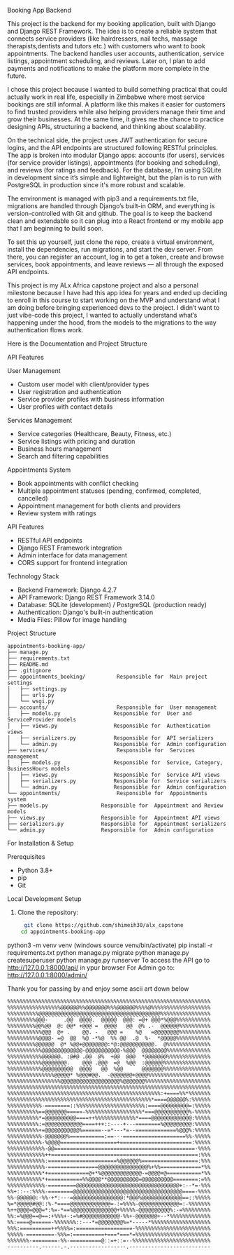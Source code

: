 Booking App Backend

This project is the backend for my booking application, built with Django and Django REST Framework. 
The idea is to create a reliable system that connects service providers (like hairdressers, nail techs, 
massage therapists,dentists and tutors etc.) with customers who want to book appointments. The backend handles user accounts, 
authentication, service listings, appointment scheduling, and reviews. Later on, I plan to add payments and notifications to make the 
platform more complete in the future.

I chose this project because I wanted to build something practical that could actually work in real life, especially in Zimbabwe
where most service bookings are still informal. A platform like this makes it easier for customers to find trusted providers 
while also helping providers manage their time and grow their businesses. 
At the same time, it gives me the chance to practice designing APIs, structuring a backend, and thinking about scalability.

On the technical side, the project uses JWT authentication for secure logins, and the API endpoints are structured following RESTful principles. The 
app is broken into modular Django apps: accounts (for users), services (for service provider listings), appointments (for booking and scheduling), 
and reviews (for ratings and feedback). For the database, I’m using SQLite in development since it’s simple and lightweight, but the plan is to run with 
PostgreSQL in production since it's more robust and scalable.

The environment is managed with pip3 and a requirements.txt file, migrations are handled through Django’s built-in ORM, and everything 
is version-controlled with Git and github. The goal is to keep the backend clean and extendable so it can plug into a React frontend or 
my mobile app that I am beginning to build soon.

To set this up yourself, just clone the repo, create a virtual environment, install the dependencies, run migrations, and start the dev server. From there, 
you can register an account, log in to get a token, create and browse services, book appointments, and leave reviews — all through the exposed API endpoints.

This project is my ALx Africa capstone project and also a personal milestone because I have had this app idea for years and ended up deciding to
enroll in this course to start working on the MVP and understand what I am doing before bringing experienced devs to the project. 
I didn’t want to just vibe-code this project, I wanted to actually understand what’s happening under the hood, 
from the models to the migrations to the way authentication flows work.

Here is the Documentation and Project Structure


API Features

 User Management
- Custom user model with client/provider types
- User registration and authentication
- Service provider profiles with business information
- User profiles with contact details

 Services Management
- Service categories (Healthcare, Beauty, Fitness, etc.)
- Service listings with pricing and duration
- Business hours management
- Search and filtering capabilities

 Appointments System
- Book appointments with conflict checking
- Multiple appointment statuses (pending, confirmed, completed, cancelled)
- Appointment management for both clients and providers
- Review system with ratings

 API Features
- RESTful API endpoints
- Django REST Framework integration
- Admin interface for data management
- CORS support for frontend integration

 Technology Stack

- Backend Framework: Django 4.2.7
- API Framework: Django REST Framework 3.14.0
- Database: SQLite (development) / PostgreSQL (production ready)
- Authentication: Django's built-in authentication
- Media Files: Pillow for image handling

Project Structure

```
appointments-booking-app/
├── manage.py
├── requirements.txt
├── README.md
├── .gitignore
├── appointments_booking/          Responsible for  Main project settings
│   ├── settings.py
│   ├── urls.py
│   └── wsgi.py
├── accounts/                      Responsible for  User management
│   ├── models.py                 Responsible for  User and ServiceProvider models
│   ├── views.py                  Responsible for  Authentication views
│   ├── serializers.py            Responsible for  API serializers
│   └── admin.py                  Responsible for  Admin configuration
├── services/                      Responsible for  Services management
│   ├── models.py                 Responsible for  Service, Category, BusinessHours models
│   ├── views.py                  Responsible for  Service API views
│   ├── serializers.py            Responsible for  Service serializers
│   └── admin.py                  Responsible for  Admin configuration
└── appointments/                  Responsible for  Appointments system
├── models.py                 Responsible for  Appointment and Review models
├── views.py                  Responsible for  Appointment API views
├── serializers.py            Responsible for  Appointment serializers
└── admin.py                  Responsible for  Admin configuration

```

For Installation & Setup

Prerequisites
- Python 3.8+
- pip
- Git

 Local Development Setup

1. Clone the repository:
   ```bash command:
  	 git clone https://github.com/shimeih30/alx_capstone
   	cd appointments-booking-app
python3 -m venv venv 	(windows source venv/bin/activate)
pip install -r requirements.txt
python manage.py migrate
python manage.py createsuperuser
python manage.py runserver
To access the API go to http://127.0.0.1:8000/api/ in ypur browser
For Admin go to: http://127.0.0.1:8000/admin/






Thank you for passing by and enjoy some ascii art down below


```
%%%%%%%%%%%%%%%%%%%%%%%%%%%%%%%%%%%%%%%%%%%%%%%%%%%%%%%%%%%%%%%%%
%%%%%%%%%%%%%%%%%@@@@@@%%@@@@@@@%%%@@@@@@%%%%@%%%%%%%%%%%%%%%%%%%
%%%%%%%%%%@@@@@@@@@@@@@@@@@@@@@@@@@@@@@@@@@@@@@@@%%%%%%%%%%%%%%%%
%%%%%%%%%@@@-     .@@  @@@@.  @@@@@  @@@: =@+ @@@*%@@@%%%%%%%%%%%
%%%%%%%%%@@%@@  @: @@* +@@@ =  @@@@   @@  @% .-  @@@@@@%%%%%%%%%%
%%%%%%%%%%%@@@  @+ .    @@. -   @@@ =    %@   =@@@@@@@@%%%%%%%%%%
%%%%%%%%%%@@@@- =@  @@  %@ -*%@  %% @@  .@  %-  *@@@@@%%%%%%%%%%%
%%%%%%%%%@@@@@@  @* %@@+@@@@@@@@:*@:@@@@@@@@@@@.  @%%%%%%%%%%%%%%
%%%%%%%%%%%@@@@@@@@@@@@@-@@@@@@@@@@@-%@@@  @@@@@@@@%%%%%%%%%%%%%%
%%%%%%%%%%%@@@@@@. :@#@ .@@  @%  +@@  @@@  *@@@@@@@%%%%%%%%%%%%%%
%%%%%%%%%%%@@@@@@@@.    @@@ .@@@  =@  %@@  :@@@@@@%%%%%%%%%%%%%%%
%%%%%%%%%%%@@@@@@@@@@  @@@@   @@  %@@      @@@@@@@%%%%%%%%%%%%%%%
%%%%%%%%%%%%%%%@@@@@* %@@@#@@.  -@@@@@@@+@@@@%%%%%%%%%%%%%%%%%%%%
%%%%%%%%%%%%%%%%%@@@@@@@@@@@@@@@@@@@%@@@@@@@%%%%%%%%%%%%%%%%%%%%%
%%%%%%%%%%%%%%%%%%%%%%%%%%%%%%%%%%%%%%%%%%%%%%%%%%%%%%%%%%%%%%%%%
%%%%%%%%%%%%%%%%%%%%%%%%%%%%%%%%%%%%%%%%%%%%%%%%%:+====%%*%%%%%%%
%%%%%%%%%%%%%%%%%%%%%%%%%%%%%%%%%%%%%%%%%%%%%%*====@@@@@@%:%%%%%%
%%%%%%%%%%%-========::%%%%%%%%%%%%%%%%%%%%%%:====@@@@@@@@@=:%%%%%
%%%%%%%%%%==@@@@@@@=====-%%%%%%%%%%%%%%%%%%*===@@@@@@@@@@@%-%%%%%
%%%%%%%%%%*=@@@@@@@@@@====++%%%%%%%%%%%%%*====@@@@@@@@@@@@@:%%%%%
%%%%%%%%%%:=@@@@@@@@@@@@====+++::----+---========%@@@@@@@@@:%%%%%
%%%%%%%%%%+=@@@@@@@@@@@%======--=*---*=--=============%@@@%:%%%%%
%%%%%%%%%%%-@@@@@@@%===========:==---====================%%-%%%%%
%%%%%%%%%%%-%@@@@==================+=======================:%%%%%
%%%%%%%%%%%%-@@=============================================-%%%%
%%%%%%%%%%%%++===============================================:%%%
%%%%%%%%%%%%:======================%@@@@@@%==================:%%%
%%%%%%%%%%%%-================@@@@@@@@@@@@@@@@%+%%=============*%%
%%%%%%%%%%%*+=============@+*%@@@@@@@@@@@@@-=@@@@+@===========*%%
%%%%%%%%%%%*+===========%%@@@@**@@@@@@@@@@=@@@@@@@@@@========:=%%
%%%%%%%%%%%%-=========@@@@@@@@@@@@@@@@@@@@@@@@@@@@@@@@@+:--*=-%%%
%%+::--:%%%%-========@@@@@@@@@@@@@@@@@@@@@@@@@@@@@@@@@@@====-%%%%
%%-@@@@@@:-%%-+*:---=@@@@@@@@@@@@@@@@:*@@@%@@@@@@@@@@@@@==::%%%%%
%=*@@@@@#@@::%-*====@@@@@@@@@@@@@=-:=%%%%-@@@@@@@@@@@@@=:-%%%%%%%
%++@@@@=@@@=*:%=-*==%@@@@@@@@@@@@@@+%%%%%-@@@@@@@@@@%:-=%%%%%%%%%
%%:=%@@@==@==:+%%%+-:=%#@@@@@@@@@@@@-%%+-@@@@@@@+--*%%%%%%%%%%%%%
%%:====@======-%%%%%%%::---*=@@@@@@@@%=*-----*%%%%%%%%%%%%%%%%%%%
%%%:==========++%%%%=:==================-%%%%%%%%%%%%%%%%%%%%%%%%
%%%%%-=========-%%%=:==========+===*===*=%%%%%%%%%%%%%%%%%%%%%%%%
%%%%%%%-========-%%-==========@::=+::=--%%%%%%%%%%%%%%%%%%%%%%%%%
----------.------.-.------------------.--------------------------


```



